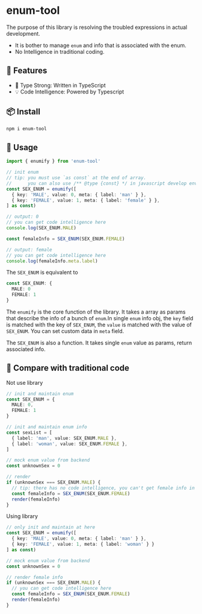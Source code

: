 # enum-tool
The purpose of this library is resolving the troubled expressions in actual development.
- It is bother to manage `enum` and info that is associated with the enum.
- No Intelligence in traditional coding.

## 🚀 Features
- 💪 Type Strong: Written in TypeScript
- 💡 Code Intelligence: Powered by Typescript

## 📦 Install
``` bash
npm i enum-tool
```

## 🦄 Usage
```ts
import { enumify } from 'enum-tool'

// init enum
// tip: you must use `as const` at the end of array.
//      you can also use /** @type {const} */ in javascript develop environment
const SEX_ENUM = enumify([
  { key: 'MALE', value: 0, meta: { label: 'man' } },
  { key: 'FEMALE', value: 1, meta: { label: 'female' } },
] as const)

// output: 0
// you can get code intelligence here
console.log(SEX_ENUM.MALE)

const femaleInfo = SEX_ENUM(SEX_ENUM.FEMALE)

// output: female
// you can get code intelligence here
console.log(femaleInfo.meta.label)
```
The `SEX_ENUM` is equivalent to
```ts
const SEX_ENUM: {
  MALE: 0
  FEMALE: 1
}
```
The `enumify` is the core function of the library. It takes a array as params that describe the info of a bunch of `enum`.In single `enum` info obj, the `key` field is matched with the key of `SEX_ENUM`, the `value` is matched with the value of `SEX_ENUM`. You can set custom data in `meta` field.

The `SEX_ENUM` is also a function. It takes single `enum` value as params, return associated info.

## 👾 Compare with traditional code
Not use library
```ts
// init and maintain enum
const SEX_ENUM = {
  MALE: 0,
  FEMALE: 1
}

// init and maintain enum info
const sexList = [
  { label: 'man', value: SEX_ENUM.MALE },
  { label: 'woman', value: SEX_ENUM.FEMALE },
]

// mock enum value from backend
const unknownSex = 0

// render
if (unknownSex === SEX_ENUM.MALE) {
  // tip: there has no code intelligence, you can't get female info in coding
  const femaleInfo = SEX_ENUM(SEX_ENUM.FEMALE)
  render(femaleInfo)
}
```
Using library
```ts
// only init and maintain at here
const SEX_ENUM = enumify([
  { key: 'MALE', value: 0, meta: { label: 'man' } },
  { key: 'FEMALE', value: 1, meta: { label: 'woman' } }
] as const)

// mock enum value from backend
const unknownSex = 0

// render female info
if (unknownSex === SEX_ENUM.MALE) {
  // you can get code intelligence here
  const femaleInfo = SEX_ENUM(SEX_ENUM.FEMALE)
  render(femaleInfo)
}
```
